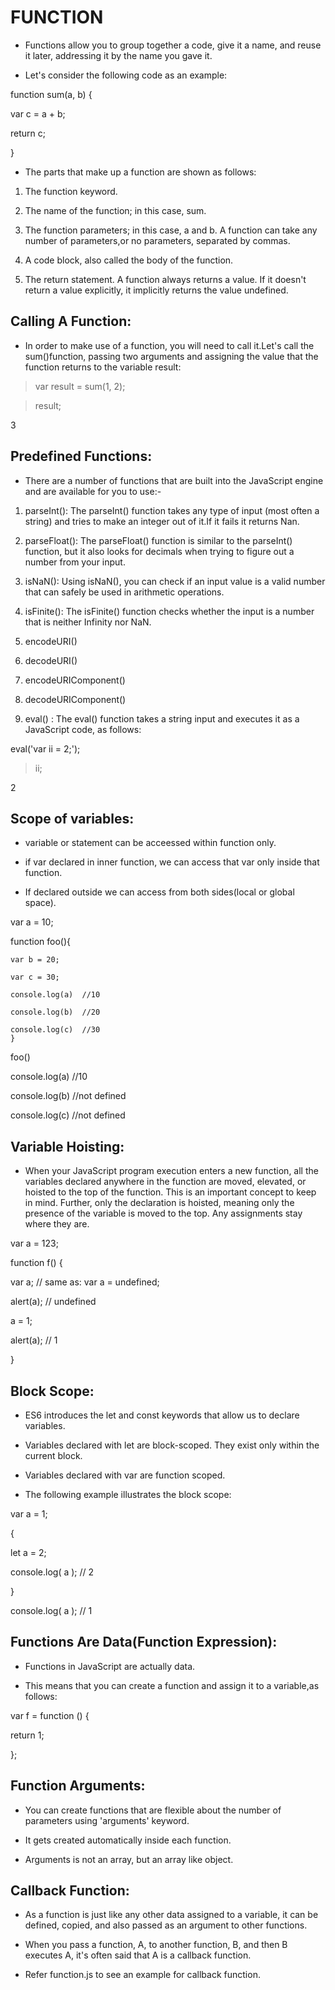 # FUNCTION

* Functions allow you to group together a code, give it a name, and reuse it later, addressing it by the name you gave it. 

* Let's consider the following code as an example: 

function sum(a, b) {

var c = a + b;

return c;

}

* The parts that make up a function are shown as follows:

1. The function keyword.

2. The name of the function; in this case, sum.

3. The function parameters; in this case, a and b. A function can take any number of parameters,or no parameters, separated by commas.

4. A code block, also called the body of the function.

5. The return statement. A function always returns a value. If it doesn't return a value
explicitly, it implicitly returns the value undefined.


## Calling A Function:

* In order to make use of a function, you will need to call it.Let's call the sum()function, passing two arguments and assigning the value that the function returns to the variable result:

> var result = sum(1, 2);

> result;

3

## Predefined Functions:

* There are a number of functions that are built into the JavaScript engine and are available for you to use:-

1. parseInt(): The parseInt() function takes any type of input (most often a string) and tries to make an integer out of it.If it fails it returns Nan.

2. parseFloat(): The parseFloat() function is similar to the parseInt() function, but it also looks for decimals when trying to figure out a number from your input.

3. isNaN(): Using isNaN(), you can check if an input value is a valid number that can safely be used in arithmetic operations.

4. isFinite(): The isFinite() function checks whether the input is a number that is neither Infinity nor NaN.

5. encodeURI()

6. decodeURI()

7. encodeURIComponent()

8. decodeURIComponent()

9. eval() : The eval() function takes a string input and executes it as a JavaScript code, as follows:

eval('var ii = 2;');

> ii;

2


## Scope of variables:

* variable or statement can be acceessed within function only.

* if var declared in inner function, we can access that var only inside that function.

* If declared outside we can access from both sides(local or global space).

var a = 10;

function foo(){

    var b = 20;

    var c = 30;

    console.log(a)  //10

    console.log(b)  //20

    console.log(c)  //30
    }

foo()

 console.log(a)  //10

 console.log(b)  //not defined

 console.log(c)  //not defined


 ## Variable Hoisting:

 * When your JavaScript program execution enters a new function, all the variables declared anywhere in the function are moved, elevated, or hoisted to the top of the function. This is an important concept to keep in mind. Further, only the declaration is hoisted, meaning only the presence of the variable is moved to the top. Any assignments stay where they are.

 var a = 123;

function f() {

var a; // same as: var a = undefined;

alert(a); // undefined

a = 1;

alert(a); // 1

}


## Block Scope:

* ES6 introduces the let and const keywords that allow us to declare variables.

* Variables declared with let are block-scoped. They exist only within the current block.

* Variables declared with var are function scoped.

* The following example illustrates the block scope:

var a = 1;

{

let a = 2;

console.log( a ); // 2

}

console.log( a ); // 1


## Functions Are Data(Function Expression):

* Functions in JavaScript are actually data.

* This means that you can create a function and assign it to a variable,as follows:

var f = function () {

return 1;

};


## Function Arguments:

* You can create functions that are flexible about the number of parameters using 'arguments' keyword.

* It gets created automatically inside each function.

* Arguments is not an array, but an array like object.


## Callback Function:

* As a function is just like any other data assigned to a variable, it can be defined, copied, and also passed as an argument to other functions.

* When you pass a function, A, to another function, B, and then B executes A, it's often said that A is a callback function.

* Refer function.js to see an example for callback function.




